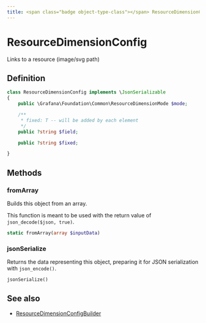 ```yaml
---
title: <span class="badge object-type-class"></span> ResourceDimensionConfig
---
```

# <span class="badge object-type-class"></span> ResourceDimensionConfig

Links to a resource (image/svg path)

## Definition

```php
class ResourceDimensionConfig implements \JsonSerializable
{
    public \Grafana\Foundation\Common\ResourceDimensionMode $mode;

    /**
     * fixed: T -- will be added by each element
     */
    public ?string $field;

    public ?string $fixed;

}
```
## Methods

### <span class="badge object-method"></span> fromArray

Builds this object from an array.

This function is meant to be used with the return value of `json_decode($json, true)`.

```php
static fromArray(array $inputData)
```

### <span class="badge object-method"></span> jsonSerialize

Returns the data representing this object, preparing it for JSON serialization with `json_encode()`.

```php
jsonSerialize()
```

## See also

 * <span class="badge builder"></span> [ResourceDimensionConfigBuilder](./builder-ResourceDimensionConfigBuilder.md)
